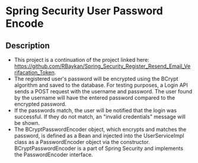 # Spring Security User Password Encode

## Description
- This project is a continuation of the project linked here: https://github.com/RBaykan/Spring_Security_Register_Resend_Email_Verifacation_Token.
- The registered user's password will be encrypted using the BCrypt algorithm and saved to the database. For testing purposes, a Login API sends a POST request with the username and password.
  The user found by the username will have the entered password compared to the encrypted password.
- If the passwords match, the user will be notified that the login was successful. If they do not match, an "invalid credentials" message will be shown.
- The BCryptPasswordEncoder object, which encrypts and matches the password, is defined as a Bean and injected into the UserServiceImpl class as a PasswordEncoder object via the constructor.
  BCryptPasswordEncoder is a part of Spring Security and implements the PasswordEncoder interface.

